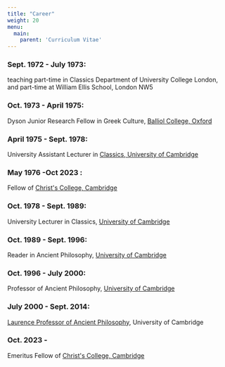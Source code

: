```yaml
---
title: "Career"
weight: 20
menu:
  main:
    parent: 'Curriculum Vitae'
---
```


### Sept. 1972 - July 1973:
teaching part-time in Classics Department of University College London, and part-time at William Ellis School, London NW5

### Oct. 1973 - April 1975:
Dyson Junior Research Fellow in Greek Culture, [Balliol College, Oxford](http://www.balliol.ox.ac.uk/)

### April 1975 - Sept. 1978:
University Assistant Lecturer in [Classics, University of Cambridge](http://www.classics.cam.ac.uk/)

### May 1976 -Oct 2023 :
Fellow of [Christ's College, Cambridge](http://www.christs.cam.ac.uk/)

### Oct. 1978 - Sept. 1989:
University Lecturer in Classics, [University of Cambridge](http://www.cam.ac.uk/)

### Oct. 1989 - Sept. 1996:
Reader in Ancient Philosophy, [University of Cambridge](http://www.cam.ac.uk/)

### Oct. 1996 - July 2000:
Professor of Ancient Philosophy, [University of Cambridge](http://www.cam.ac.uk/)

### July 2000 - Sept. 2014:
[Laurence Professor of Ancient Philosophy](http://en.wikipedia.org/wiki/Laurence_Professor_of_Ancient_Philosophy), University of Cambridge
### Oct. 2023 - 
Emeritus Fellow of [Christ's College, Cambridge](http://www.christs.cam.ac.uk/)
